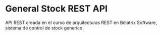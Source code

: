 # General Stock REST API
API REST creada en el curso de arquitecturas REST en Belatrix Software, sistema de control de stock generico.
